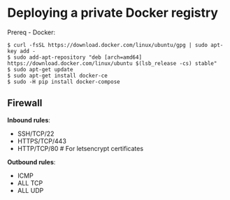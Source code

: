 # Deploying a private Docker registry

Prereq - Docker:

```
$ curl -fsSL https://download.docker.com/linux/ubuntu/gpg | sudo apt-key add -
$ sudo add-apt-repository "deb [arch=amd64] https://download.docker.com/linux/ubuntu $(lsb_release -cs) stable"
$ sudo apt-get update
$ sudo apt-get install docker-ce
$ sudo -H pip install docker-compose
```

## Firewall

**Inbound rules**:

- SSH/TCP/22
- HTTPS/TCP/443
- HTTP/TCP/80 # For letsencrypt certificates

**Outbound rules**:

- ICMP
- ALL TCP
- ALL UDP
